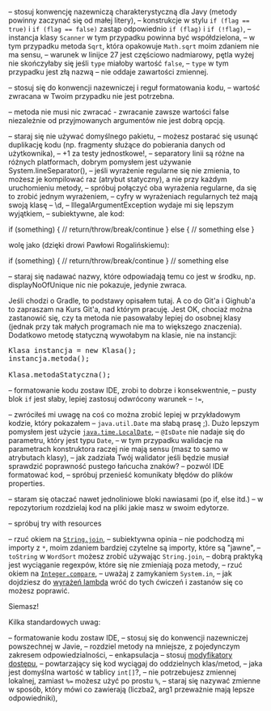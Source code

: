 – stosuj konwencję nazewniczą charakterystyczną dla Javy (metody powinny zaczynać się od małej litery),
– konstrukcje w stylu `if (flag == true)` i `if (flag == false)` zastąp odpowiednio `if (flag)` i `if (!flag)`,
– instancja klasy `Scanner` w tym przypadku powinna być współdzielona,
– w tym przypadku metoda `Sqrt`, która opakowuje `Math.sqrt` moim zdaniem nie ma sensu,
– warunek w linijce 27 jest częściowo nadmiarowy, pętla wyżej nie skończyłaby się jeśli `type` miałoby wartość `false`,
– `type` w tym przypadku jest złą nazwą – nie oddaje zawartości zmiennej.

– stosuj się do konwencji nazewniczej i reguł formatowania kodu,
– wartość zwracana w Twoim przypadku nie jest potrzebna.

– metoda nie musi nic zwracać - zwracanie zawsze wartości false niezależnie od przyjmowanych argumentów nie jest dobrą opcją.

– staraj się nie używać domyślnego pakietu,
– możesz postarać się usunąć duplikację kodu (np. fragmenty służące do pobierania danych od użytkownika),
– +1 za testy jednostkowe!,
– separatory linii są różne na różnych platformach, dobrym pomysłem jest używanie System.lineSeparator(),
– jeśli wyrażenie regularne się nie zmienia, to możesz je kompilować raz (atrybut statyczny), a nie przy każdym uruchomieniu metody,
– spróbuj połączyć oba wyrażenia regularne, da się to zrobić jednym wyrażeniem,
– cyfry w wyrażeniach regularnych też mają swoją klasę – \d,
– IllegalArgumentException wydaje mi się lepszym wyjątkiem,
– subiektywne, ale kod:

if (something) {
    // return/throw/break/continue
}
else {
    // something else
}


wolę jako (dzięki drowi Pawłowi Rogalińskiemu):

if (something) {
    // return/throw/break/continue
}
// something else

– staraj się nadawać nazwy, które odpowiadają temu co jest w środku, np. displayNoOfUnique nic nie pokazuje, jedynie zwraca.

Jeśli chodzi o Gradle, to podstawy opisałem tutaj. A co do Git'a i Gighub'a to zapraszam na Kurs Git'a, nad którym pracuję.
Jest OK, chociaż można zastanowić się, czy ta metoda nie pasowałaby lepiej do osobnej klasy (jednak przy tak małych programach nie ma to większego znaczenia). Dodatkowo metodę statyczną wywołabym na klasie, nie na instancji:

<pre>
Klasa instancja = new Klasa();
instancja.metoda();

Klasa.metodaStatyczna();
</pre>

– formatowanie kodu zostaw IDE, zrobi to dobrze i konsekwentnie,
– pusty blok <code>if</code> jest słaby, lepiej zastosuj odwrócony warunek – <code>!=</code>,

– zwróciłeś mi uwagę na coś co można zrobić lepiej w przykładowym kodzie, który pokazałem – <code>java.util.Date</code> ma słabą prasę ;). Dużo lepszym pomysłem jest użycie <a href="https://docs.oracle.com/en/java/javase/11/docs/api/java.base/java/time/LocalDate.html"><code>java.time.LocalDate</code></a>,
– <code>@IsDate</code> nie nadaje się do parametru, który jest typu <code>Date</code>,
– w tym przypadku walidacje na parametrach konstruktora raczej nie mają sensu (masz to samo w atrybutach klasy),
– jak zadziała Twój walidator jeśli będzie musiał sprawdzić poprawność pustego łańcucha znaków?
– pozwól IDE formatować kod,
– spróbuj przenieść komunikaty błędów do plików properties.

– staram się otaczać nawet jednoliniowe bloki nawiasami (po if, else itd.)
– w repozytorium rozdzielaj kod na pliki jakie masz w swoim edytorze.

– spróbuj try with resources


– rzuć okiem na <a href="https://docs.oracle.com/en/java/javase/12/docs/api/java.base/java/lang/String.html#join(java.lang.CharSequence,java.lang.CharSequence...)"><code>String.join</code></a>,
– subiektywna opinia – nie podchodzą mi importy z `*`, moim zdaniem bardziej czytelne są importy, które są "jawne",
– <code>toString</code> w <code>WordSort</code> możesz zrobić używając <code>String.join</code>,
– dobrą praktyką jest wyciąganie regexpów, które się nie zmieniają poza metody,
– rzuć okiem na <a href="https://docs.oracle.com/en/java/javase/12/docs/api/java.base/java/lang/Integer.html#compare(int,int)"><code>Integer.compare</code></a>,
– uważaj z zamykaniem <code>System.in</code>,
– jak dojdziesz do <a href="http://www.samouczekprogramisty.pl/wyrazenia-lambda-w-jezyku-java/">wyrażeń lambda</a> wróć do tych ćwiczeń i zastanów się co możesz poprawić.

Siemasz!


Kilka standardowych uwag:

– formatowanie kodu zostaw IDE,
– stosuj się do konwencji nazewniczej powszechnej w Javie,
– rozdziel metody na mniejsze, z pojedynczym zakresem odpowiedzialności,
– enkapsulacja – stosuj <a href="https://www.samouczekprogramisty.pl/modyfikatory-dostepu-w-jezyku-java/">modyfikatory dostępu</a>,
– powtarzający się kod wyciągaj do oddzielnych klas/metod,
– jaka jest domyślna wartość w tablicy <code>int[]</code>?,
– nie potrzebujesz zmiennej lokalnej, zamiast <code>%=</code> możesz użyć po prostu <code>%</code>,
– staraj się nazywać zmienne w sposób, który mówi co zawierają (liczba2, arg1 przeważnie mają lepsze odpowiedniki),
